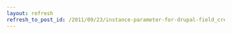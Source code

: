 ```yaml
---
layout: refresh
refresh_to_post_id: /2011/09/23/instance-parameter-for-drupal-field_create_instanceinstance
---
```

